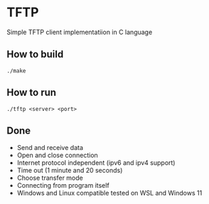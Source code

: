 # TFTP
Simple TFTP client implementatiion in C language 
## How to build

```
./make
```
## How to run
```
./tftp <server> <port>
```

## Done
* Send and receive data
* Open and close connection
* Internet protocol independent (ipv6 and ipv4 support)
* Time out (1 minute and 20 seconds)
* Choose transfer mode
* Connecting from program itself
* Windows and Linux compatible tested on WSL and Windows 11